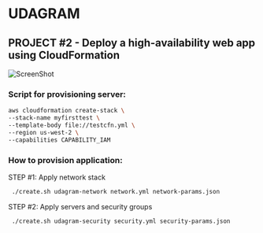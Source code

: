 # UDAGRAM

## PROJECT #2 - Deploy a high-availability web app using CloudFormation


![ScreenShot](https://github.com/pivarnikjan/aws-nanodegree/tree/master/project-2/diagram.png)

### Script for provisioning server:

```bash
aws cloudformation create-stack \
--stack-name myfirsttest \
--template-body file://testcfn.yml \
--region us-west-2 \
--capabilities CAPABILITY_IAM

```

### How to provision application:

STEP #1: Apply network stack
```bash
 ./create.sh udagram-network network.yml network-params.json
```

STEP #2: Apply servers and security groups
```bash
 ./create.sh udagram-security security.yml security-params.json
```
